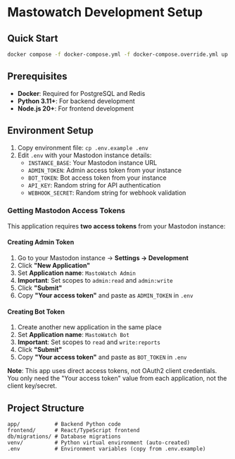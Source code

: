 # Mastowatch Development Setup

## Quick Start

```bash
docker compose -f docker-compose.yml -f docker-compose.override.yml up
```

## Prerequisites

- **Docker**: Required for PostgreSQL and Redis
- **Python 3.11+**: For backend development
- **Node.js 20+**: For frontend development

## Environment Setup

1. Copy environment file: `cp .env.example .env`
2. Edit `.env` with your Mastodon instance details:
   - `INSTANCE_BASE`: Your Mastodon instance URL
   - `ADMIN_TOKEN`: Admin access token from your instance
   - `BOT_TOKEN`: Bot access token from your instance
   - `API_KEY`: Random string for API authentication
   - `WEBHOOK_SECRET`: Random string for webhook validation

### Getting Mastodon Access Tokens

This application requires **two access tokens** from your Mastodon instance:

#### Creating Admin Token
1. Go to your Mastodon instance → **Settings → Development**
2. Click **"New Application"**
3. Set **Application name**: `MastoWatch Admin`
4. **Important**: Set scopes to `admin:read` and `admin:write`
5. Click **"Submit"**
6. Copy **"Your access token"** and paste as `ADMIN_TOKEN` in `.env`

#### Creating Bot Token  
1. Create another new application in the same place
2. Set **Application name**: `MastoWatch Bot`
3. **Important**: Set scopes to `read` and `write:reports`
4. Click **"Submit"**
5. Copy **"Your access token"** and paste as `BOT_TOKEN` in `.env`

**Note**: This app uses direct access tokens, not OAuth2 client credentials. You only need the "Your access token" value from each application, not the client key/secret.



## Project Structure

```
app/           # Backend Python code
frontend/      # React/TypeScript frontend
db/migrations/ # Database migrations
venv/          # Python virtual environment (auto-created)
.env           # Environment variables (copy from .env.example)
```
